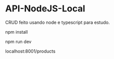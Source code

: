 # API-NodeJS-Local

CRUD feito usando node e typescript para estudo.

npm install

npm run dev

localhost:8001/products
